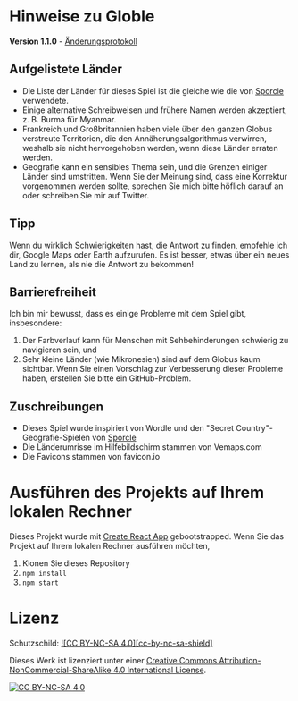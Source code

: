 # Hinweise zu Globle

**Version 1.1.0** - [Änderungsprotokoll](CHANGELOG.md)

## Aufgelistete Länder
- Die Liste der Länder für dieses Spiel ist die gleiche wie die von [Sporcle](https://www.sporcle.com/blog/2013/01/what-is-a-country/) verwendete.
- Einige alternative Schreibweisen und frühere Namen werden akzeptiert, z. B. Burma für Myanmar.
- Frankreich und Großbritannien haben viele über den ganzen Globus verstreute Territorien, die den Annäherungsalgorithmus verwirren, weshalb sie nicht hervorgehoben werden, wenn diese Länder erraten werden.
- Geografie kann ein sensibles Thema sein, und die Grenzen einiger Länder sind umstritten. Wenn Sie der Meinung sind, dass eine Korrektur vorgenommen werden sollte, sprechen Sie mich bitte höflich darauf an oder schreiben Sie mir auf Twitter.

## Tipp
Wenn du wirklich Schwierigkeiten hast, die Antwort zu finden, empfehle ich dir, Google Maps oder Earth aufzurufen. Es ist besser, etwas über ein neues Land zu lernen, als nie die Antwort zu bekommen!

## Barrierefreiheit
Ich bin mir bewusst, dass es einige Probleme mit dem Spiel gibt, insbesondere:
1. Der Farbverlauf kann für Menschen mit Sehbehinderungen schwierig zu navigieren sein, und
2. Sehr kleine Länder (wie Mikronesien) sind auf dem Globus kaum sichtbar.
Wenn Sie einen Vorschlag zur Verbesserung dieser Probleme haben, erstellen Sie bitte ein GitHub-Problem.

## Zuschreibungen
- Dieses Spiel wurde inspiriert von Wordle und den "Secret Country"-Geografie-Spielen von [Sporcle](https://sporcle.com)
- Die Länderumrisse im Hilfebildschirm stammen von Vemaps.com
- Die Favicons stammen von favicon.io

# Ausführen des Projekts auf Ihrem lokalen Rechner
Dieses Projekt wurde mit [Create React App](https://github.com/facebook/create-react-app) gebootstrapped. Wenn Sie das Projekt auf Ihrem lokalen Rechner ausführen möchten,
1. Klonen Sie dieses Repository
2. `npm install`
3. `npm start`

# Lizenz
Schutzschild: [![CC BY-NC-SA 4.0][cc-by-nc-sa-shield]][cc-by-nc-sa]

Dieses Werk ist lizenziert unter einer
[Creative Commons Attribution-NonCommercial-ShareAlike 4.0 International License][cc-by-nc-sa].

[![CC BY-NC-SA 4.0][cc-by-nc-sa-image]][cc-by-nc-sa]

[cc-by-nc-sa]: http://creativecommons.org/licenses/by-nc-sa/4.0/
[cc-by-nc-sa-image]: https://licensebuttons.net/l/by-nc-sa/4.0/88x31.png
[cc-by-nc-sa-schild]: https://img.shields.io/badge/License-CC%20BY--NC--SA%204.0-lightgrey.svg
